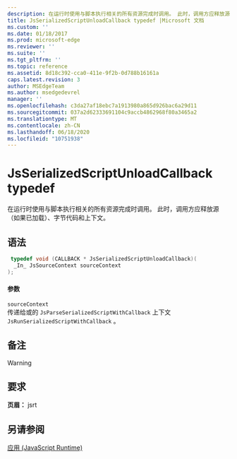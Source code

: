 ```yaml
---
description: 在运行时使用与脚本执行相关的所有资源完成时调用。 此时，调用方应释放源（如果已加载）、字节代码和上下文。
title: JsSerializedScriptUnloadCallback typedef |Microsoft 文档
ms.custom: ''
ms.date: 01/18/2017
ms.prod: microsoft-edge
ms.reviewer: ''
ms.suite: ''
ms.tgt_pltfrm: ''
ms.topic: reference
ms.assetid: 8d18c392-cca0-411e-9f2b-0d788b16161a
caps.latest.revision: 3
author: MSEdgeTeam
ms.author: msedgedevrel
manager: ''
ms.openlocfilehash: c3da27af18ebc7a1913980a865d926bac6a29d11
ms.sourcegitcommit: 037a2d62333691104c9accb4862968f80a3465a2
ms.translationtype: MT
ms.contentlocale: zh-CN
ms.lasthandoff: 06/18/2020
ms.locfileid: "10751938"
---
```

# JsSerializedScriptUnloadCallback typedef
在运行时使用与脚本执行相关的所有资源完成时调用。 此时，调用方应释放源（如果已加载）、字节代码和上下文。  
  
## 语法  
  
```cpp  
 typedef void (CALLBACK * JsSerializedScriptUnloadCallback)(  
  _In_ JsSourceContext sourceContext  
);  
```  
  
#### 参数  
 `sourceContext`  
 传递给或的 `JsParseSerializedScriptWithCallback` 上下文 `JsRunSerializedScriptWithCallback` 。  
  
## 备注  
  
> [!WARNING]
## 要求  
 **页眉：** jsrt  
  
## 另请参阅  
 [应用 (JavaScript Runtime)](../chakra-hosting/reference-javascript-runtime.md)